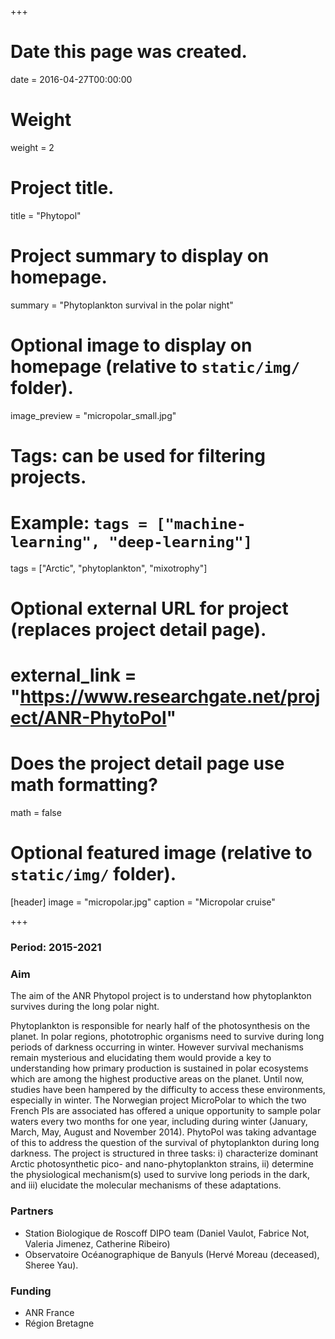 +++
# Date this page was created.
date = 2016-04-27T00:00:00

# Weight
weight = 2

# Project title.
title = "Phytopol"

# Project summary to display on homepage.
summary = "Phytoplankton survival in the polar night"

# Optional image to display on homepage (relative to `static/img/` folder).
image_preview = "micropolar_small.jpg"

# Tags: can be used for filtering projects.
# Example: `tags = ["machine-learning", "deep-learning"]`
tags = ["Arctic", "phytoplankton", "mixotrophy"]

# Optional external URL for project (replaces project detail page).
# external_link = "https://www.researchgate.net/project/ANR-PhytoPol"

# Does the project detail page use math formatting?
math = false

# Optional featured image (relative to `static/img/` folder).
[header]
image = "micropolar.jpg"
caption = "Micropolar cruise"

+++

### Period: 2015-2021

### Aim
The aim of the ANR Phytopol project is to understand how phytoplankton survives during the long polar night.

Phytoplankton is responsible for nearly half of the photosynthesis on the planet. In polar regions, phototrophic organisms need to survive during long periods of darkness occurring in winter. However survival mechanisms remain mysterious and elucidating them would provide a key to understanding how primary production is sustained in polar ecosystems which are among the highest productive areas on the planet. Until now, studies have been hampered by the difficulty to access these environments, especially in winter. The Norwegian project MicroPolar to which the two French PIs are associated has offered a unique opportunity to sample polar waters every two months for one year, including during winter (January, March, May, August and November 2014). PhytoPol was taking advantage of this to address the question of the survival of phytoplankton during long darkness. The project is structured in three tasks: i) characterize dominant Arctic photosynthetic pico- and nano-phytoplankton strains, ii) determine the physiological mechanism(s) used to survive long periods in the dark, and iii) elucidate the molecular mechanisms of these adaptations.

### Partners
* Station Biologique de Roscoff DIPO team (Daniel Vaulot, Fabrice Not, Valeria Jimenez, Catherine Ribeiro)
* Observatoire Océanographique  de Banyuls (Hervé Moreau (deceased), Sheree Yau).

### Funding
* ANR France
* Région Bretagne
